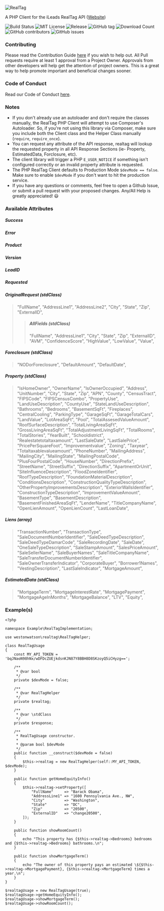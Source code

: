 ![RealTag](https://i.imgur.com/0VCpK2F.png)

A PHP Client for the iLeads RealTag API ([Website](https://www.realtag.com/))

![Build Status](https://travis-ci.org/westonwatson/realtag.svg?branch=master)
![MIT License](https://img.shields.io/github/license/westonwatson/realtag.svg)
![Release](https://img.shields.io/github/release/westonwatson/realtag.svg)
![GitHub tag](https://img.shields.io/github/tag/westonwatson/realtag.svg)
![Download Count](https://img.shields.io/github/downloads/westonwatson/realtag/total.svg)
![GitHub contributors](https://img.shields.io/github/contributors/westonwatson/realtag.svg)
![GitHub issues](https://img.shields.io/github/issues/westonwatson/realtag.svg)

### Contributing

Please read the Contribution Guide [here](https://github.com/westonwatson/realtag/blob/master/CONTRIBUTING.md) if you wish to help out. All Pull requests require at least 1 approval from a Project Owner. Approvals from other developers will help get the attention of project owners. This is a great way to help promote important and beneficial changes sooner.

### Code of Conduct

Read our Code of Conduct [here](https://github.com/westonwatson/realtag/blob/master/CODE_OF_CONDUCT.md).

### Notes
* If you don't already use an autoloader and don't require the classes manually, the RealTag PHP Client will attempt to use Composer's Autoloader. So, if you're not using this library via Composer, make sure you include both the Client class and the Helper Class manually (`require`, `require_once`).
* You can request any attribute of the API response, realtag will lookup the requested property in all API Response Sections (ie- Property, EstimatedData, Forclosure, etc).
* The client library will trigger a PHP `E_USER_NOTICE` if something isn't configured correctly or an invalid property attribute is requested.
* The PHP RealTag Client defaults to Production Mode `$devMode == false`. Make sure to enable `$devMode` if you don't want to hit the production service.
* If you have any questions or comments, feel free to open a Github Issue, or submit a pull request with your proposed changes. Any/All Help is greatly appreciated! 😃 

### Available Attributes

##### Success
##### Error
##### Product
##### Version
##### LeadID
##### Requested

##### OriginalRequest (stdClass)
> "FullName",
"AddressLine1",
"AddressLine2",
"City",
"State",
"Zip",
"ExternalID",
>>##### AllFields (stdClass)
>> "FullName",
"AddressLine1",
"City",
"State",
"Zip",
"ExternalID",
"AVM",
"ConfidenceScore",
"HighValue",
"LowValue",
"Value",

##### Foreclosure (stdClass)
> "NODorForeclosure",
"DefaultAmount",
"DefaultDate",

##### Property (stdClass)
> "IsHomeOwner",
"OwnerName",
"IsOwnerOccupied",
"Address",
"UnitNumber",
"City",
"State",
"Zip",
"APN",
"County",
"CensusTract",
"FIPSCode",
"FIPSCensusCombo",
"PropertyUse",
"LandUseDescription",
"CountyUse",
"StateLandUseDescription",
"Bathrooms",
"Bedrooms",
"BasementSqFt",
"Fireplaces",
"CentralCooling",
"ParkingType",
"GarageSqFt",
"GarageTotalCars",
"LandValue",
"LotAreaSqFt",
"Pool",
"TotalAssesedValueAmount",
"RoofSurfaceDescription",
"TotalLivingAreaSqFt",
"GrossLivingAreaSqFt",
"TotalAdjustmentLivingSqFt",
"TotalRooms",
"TotalStories",
"YearBuilt",
"Schooldistrict",
"Realestatetotaltaxamount",
"LastSaleDate",
"LastSalePrice",
"PricePerSquareFoot",
"Improvementvalue",
"Zoning",
"Taxyear",
"Totaltaxablevalueamount",
"PhoneNumber",
"MailingAddress",
"MailingCity",
"MailingState",
"MailingPostalCode",
"PlusFourPostalCode",
"HouseNumber",
"DirectionPrefix",
"StreetName",
"StreetSuffix",
"DirectionSuffix",
"ApartmentOrUnit",
"SiteInfluenceDescription",
"FloodZoneIdentifier",
"RoofTypeDescription",
"FoundationMaterialDescription",
"ConditionsDescription",
"ConstructionQualityTypeDescription",
"OtherPropertyImprovementsDescription",
"ExteriorWallsIdentifier",
"ConstructionTypeDescription",
"ImprovementValueAmount",
"BasementType",
"BasementDescription",
"BasementFinishedAreaSqFt",
"LenderName",
"TitleCompanyName",
"OpenLienAmount",
"OpenLienCount",
"LastLoanDate",

##### Liens (array)

> "TransactionNumber",
"TransactionType",
"SaleDocumentNumberIdentifier",
"SaleDeedTypeDescription",
"SaleDeedTypeDamarCode",
"SaleRecordingDate",
"SaleDate",
"OneSaleTypeDescription",
"SaleStampAmount",
"SalesPriceAmount",
"SaleSellerName",
"SaleBuyerNames",
"SaleTitleCompanyName",
"SaleTransferDocumentNumberIdentifier",
"SaleOwnerTransferIndicator",
"CorporateBuyer",
"Borrower1Names",
"VestingDescription",
"LastSaleIndicator",
"MortgageAmount",

##### EstimatedData (stdClass)
> "MortgageTerm",
"MortgageInterestRate",
"MortgagePayment",
"MortgageAgeInMonths",
"MortgageBalance",
"LTV",
"Equity",


### Example(s)

```
<?php

namespace Example\RealTagImplementation;

use westonwatson\realtag\RealTagHelper;

class RealTagUsage
{
    const MY_API_TOKEN = 'bqJNaoN98hNx/wDFDcZUEjkdsnKJN87Y8BBH8D8SKzoyQ5iCHyzg==';

    /**
     * @var bool
     */
    private $devMode = false;

    /**
     * @var RealTagHelper
     */
    private $realtag;

    /**
     * @var \stdClass
     */
    private $response;

    /**
     * RealTagUsage constructor.
     *
     * @param bool $devMode
     */
    public function __construct($devMode = false)
    {
        $this->realtag = new RealTagHelper(self::MY_API_TOKEN, $devMode);
    }

    public function getHomeEquityInfo()
    {
        $this->realtag->setProperty([
            "FullName"     => "Barack Obama",
            "AddressLine1" => "1600 Pennsylvania Ave., NW",
            "City"         => "Washington",
            "State"        => "DC",
            "Zip"          => "20500",
            "ExternalID"   => "change20500",
        ]);
    }

    public function showRoomCount()
    {
        echo "This property has {$this->realtag->Bedrooms} bedrooms and {$this->realtag->Bedrooms} bathrooms.\n";
    }

    public function showMortgageTerm()
    {
        echo "The owner of this property pays an estimated \${$this->realtag->MortgagePayment}, {$this->realtag->MortgageTerm} times a year.\n";
    }
}

$realtagUsage = new RealTagUsage(true);
$realtagUsage->getHomeEquityInfo();
$realtagUsage->showMortgageTerm();
$realtagUsage->showRoomCount();
```



